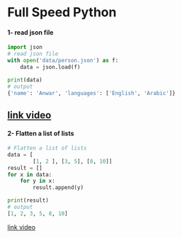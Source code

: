 # Full Speed Python
#### 1- read json file
```Python
import json
# read json file
with open('data/person.json') as f:
    data = json.load(f)

print(data)
# output 
{'name': 'Anwar', 'languages': ['English', 'Arabic']}
```
<a href="https://youtu.be/hoCrOl6FSGY">link video</a>
-----------------------------------------------------------
#### 2- Flatten a list of lists
```Python
# Flatten a list of lists
data = [
        [1, 2 ], [3, 5], [8, 10]]
result = []
for x in data:
    for y in x:
        result.append(y)

print(result)
# output 
[1, 2, 3, 5, 8, 10]
```
<a href="https://youtu.be/ZUDsA3fOBpY">link video</a>